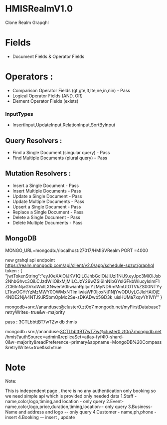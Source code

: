 # HMISRealmV1.0
Clone Realm Grapqhl

# Fields 
 - Document Fields & Operator Fields

# Operators :
 - Comparison Operator Fields (gt,gte,lt,lte,ne,in,nin) - Pass
 - Logical Operator Fields (AND, OR)
 - Element Operator Fields (exists)

### InputTypes 
  - InsertInput,UpdateInput,RelationInput,SortByInput

## Query Resolvers :
 - Find a Single Document (singular query) - Pass
 - Find Multiple Documents (plural query) - Pass
 
## Mutation Resolvers :
 - Insert a Single Document - Pass
 - Insert Multiple Documents - Pass
 - Update a Single Document - Pass
 - Update Multiple Documents - Pass
 - Upsert a Single Document - Pass
 - Replace a Single Document - Pass
 - Delete a Single Document - Pass
 - Delete Multiple Documents - Pass

## MongoDB 
MONGO_URL=mongodb://localhost:27017/HMISVRealm
PORT =4000

new grahql api endpoint
https://realm.mongodb.com/api/client/v2.0/app/schedule-spzut/graphql
token :
{
  "jwtTokenString":"eyJ0eXAiOiJKV1QiLCJhbGciOiJIUzI1NiJ9.eyJpc3MiOiJsb2NhbGhvc3QiLCJzdWIiOiIxMjMiLCJzY29wZSI6InNlbGYsIGFkbWlucyIsImF1ZCI6InNjaGVkdWxlLXNwenV0IiwianRpIjoiYzMyNDRmMmUtOTVkZS00NTYyLTkwOGYtYzMzMWY0OWMxNTlmIiwiaWF0IjoxNjI1NjYwODUyLCJleHAiOjE4NDE2NjA4NTJ9.iR5bmOpMc2Se-sDKADwb5GD3k_uisHUMa7xqvYh1VIY"
}

mongodb+srv://ananduse:<password>@cluster0.zt0q7.mongodb.net/myFirstDatabase?retryWrites=true&w=majority

pass : 3CTLbbttBT7wTZw
db :hmis

mongodb+srv://ananduse:3CTLbbttBT7wTZw@cluster0.zt0q7.mongodb.net/hmis?authSource=admin&replicaSet=atlas-fyf4l0-shard-0&w=majority&readPreference=primary&appname=MongoDB%20Compass&retryWrites=true&ssl=true

# Note 
Note:

This is independent page , there is no any authentication only booking
so we need simple api which is provided only needed data
1.Staff - name,color,logo,timing,and location - only query
2.Event-name,color,logo,price,duration,timing,location-- only query
3.Business- Name and address and logo -- only query
4.Customer - name,ph,phone - insert
4.Booking -- insert , update